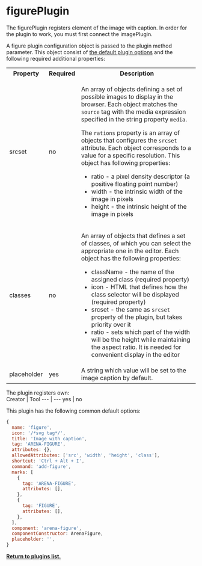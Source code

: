 # figurePlugin
The figurePlugin registers element of the image with caption. In order for the plugin to work, you must first connect the imagePlugin.

A figure plugin configuration object is passed to the plugin method parameter. This object consist of [the default plugin options](../plugins.md#default-plugin-options) and the following required additional properties:

<table>
<tr>
    <th>Property</th>
    <th>Required</th>
    <th>Description</th>
</tr>
<tr>
    <td> 
        srcset 
    </td>
    <td> 
        no 
    </td>
  <td>

   An array of objects defining a set of possible images to display in the browser. Each object matches the `source` tag with the media expression specified in the string property `media`. 

   The `rations` property is an array of objects that configures the `srcset` attribute. Each object corresponds to a value for a specific resolution. This object has following properties:

   * ratio - a pixel density descriptor (a positive floating point number)
   * width - the intrinsic width of the image in pixels
   * height - the intrinsic height of the image in pixels
  </td>
</tr>
<tr>
    <td> 
        classes
    </td>
    <td> 
        no 
    </td>
  <td>
    
   An array of objects that defines a set of classes, of which you can select the appropriate one in the editor. Each object has the following properties:
   * className - the name of the assigned class (required property)
   * icon - HTML that defines how the class selector will be displayed (required property)
   * srcset - the same as `srcset` property of the plugin, but takes priority over it
   * ratio - sets which part of the width will be the height while maintaining the aspect ratio. It is needed for convenient display in the editor
  </td>
</tr>
<tr>
    <td> 
        placeholder
    </td>
    <td> 
        yes 
    </td>
    <td>
        A string which value will be set to the image caption by default.
    </td>
</tr>
</table>

The plugin registers own:  
Creator | Tool
--- | ---
yes | no

This plugin has the following common default options: 
```js
{
  name: 'figure',
  icon: '/*svg tag*/',
  title: 'Image with caption',
  tag: 'ARENA-FIGURE',
  attributes: {},
  allowedAttributes: ['src', 'width', 'height', 'class'],
  shortcut: 'Ctrl + Alt + I',
  command: 'add-figure',
  marks: [
    {
      tag: 'ARENA-FIGURE',
      attributes: [],
    },
    {
      tag: 'FIGURE',
      attributes: [],
    },
  ],
  component: 'arena-figure',
  componentConstructor: ArenaFigure,
  placeholder: '',
}
```

**[Return to plugins list.](../plugins.md#list-of-standard-plugins)**